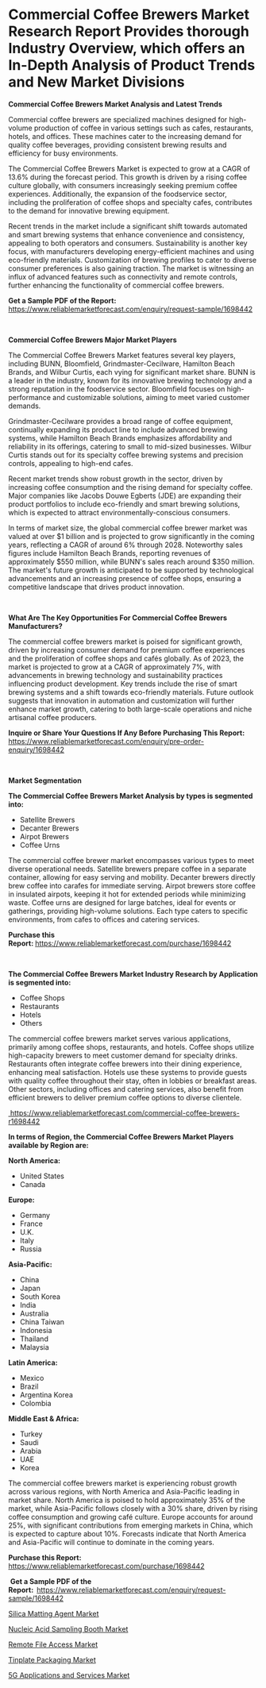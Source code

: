 <p><h1>Commercial Coffee Brewers Market Research Report Provides thorough Industry Overview, which offers an In-Depth Analysis of Product Trends and New Market Divisions</h1></p><p><strong>Commercial Coffee Brewers Market Analysis and Latest Trends</strong></p>
<p><p>Commercial coffee brewers are specialized machines designed for high-volume production of coffee in various settings such as cafes, restaurants, hotels, and offices. These machines cater to the increasing demand for quality coffee beverages, providing consistent brewing results and efficiency for busy environments.</p><p>The Commercial Coffee Brewers Market is expected to grow at a CAGR of 13.6% during the forecast period. This growth is driven by a rising coffee culture globally, with consumers increasingly seeking premium coffee experiences. Additionally, the expansion of the foodservice sector, including the proliferation of coffee shops and specialty cafes, contributes to the demand for innovative brewing equipment. </p><p>Recent trends in the market include a significant shift towards automated and smart brewing systems that enhance convenience and consistency, appealing to both operators and consumers. Sustainability is another key focus, with manufacturers developing energy-efficient machines and using eco-friendly materials. Customization of brewing profiles to cater to diverse consumer preferences is also gaining traction. The market is witnessing an influx of advanced features such as connectivity and remote controls, further enhancing the functionality of commercial coffee brewers.</p></p>
<p><strong>Get a Sample PDF of the Report:&nbsp;</strong> <a href="https://www.reliablemarketforecast.com/enquiry/request-sample/1698442?utm_campaign=1108&utm_medium=2&utm_source=Github&utm_content=ia&utm_term=19112024&utm_id=commercial-coffee-brewers">https://www.reliablemarketforecast.com/enquiry/request-sample/1698442</a></p>
<p>&nbsp;</p>
<p><strong>Commercial Coffee Brewers Major Market Players</strong></p>
<p><p>The Commercial Coffee Brewers Market features several key players, including BUNN, Bloomfield, Grindmaster-Cecilware, Hamilton Beach Brands, and Wilbur Curtis, each vying for significant market share. BUNN is a leader in the industry, known for its innovative brewing technology and a strong reputation in the foodservice sector. Bloomfield focuses on high-performance and customizable solutions, aiming to meet varied customer demands.</p><p>Grindmaster-Cecilware provides a broad range of coffee equipment, continually expanding its product line to include advanced brewing systems, while Hamilton Beach Brands emphasizes affordability and reliability in its offerings, catering to small to mid-sized businesses. Wilbur Curtis stands out for its specialty coffee brewing systems and precision controls, appealing to high-end cafes.</p><p>Recent market trends show robust growth in the sector, driven by increasing coffee consumption and the rising demand for specialty coffee. Major companies like Jacobs Douwe Egberts (JDE) are expanding their product portfolios to include eco-friendly and smart brewing solutions, which is expected to attract environmentally-conscious consumers.</p><p>In terms of market size, the global commercial coffee brewer market was valued at over $1 billion and is projected to grow significantly in the coming years, reflecting a CAGR of around 6% through 2028. Noteworthy sales figures include Hamilton Beach Brands, reporting revenues of approximately $550 million, while BUNN's sales reach around $350 million. The market's future growth is anticipated to be supported by technological advancements and an increasing presence of coffee shops, ensuring a competitive landscape that drives product innovation.</p></p>
<p>&nbsp;</p>
<p><strong>What Are The Key Opportunities For Commercial Coffee Brewers Manufacturers?</strong></p>
<p><p>The commercial coffee brewers market is poised for significant growth, driven by increasing consumer demand for premium coffee experiences and the proliferation of coffee shops and cafés globally. As of 2023, the market is projected to grow at a CAGR of approximately 7%, with advancements in brewing technology and sustainability practices influencing product development. Key trends include the rise of smart brewing systems and a shift towards eco-friendly materials. Future outlook suggests that innovation in automation and customization will further enhance market growth, catering to both large-scale operations and niche artisanal coffee producers.</p></p>
<p><strong>Inquire or Share Your Questions If Any Before Purchasing This Report:</strong> <a href="https://www.reliablemarketforecast.com/enquiry/pre-order-enquiry/1698442?utm_campaign=1108&utm_medium=2&utm_source=Github&utm_content=ia&utm_term=19112024&utm_id=commercial-coffee-brewers">https://www.reliablemarketforecast.com/enquiry/pre-order-enquiry/1698442</a></p>
<p>&nbsp;</p>
<p><strong>Market Segmentation</strong></p>
<p><strong>The Commercial Coffee Brewers Market Analysis by types is segmented into:</strong></p>
<p><ul><li>Satellite Brewers</li><li>Decanter Brewers</li><li>Airpot Brewers</li><li>Coffee Urns</li></ul></p>
<p><p>The commercial coffee brewer market encompasses various types to meet diverse operational needs. Satellite brewers prepare coffee in a separate container, allowing for easy serving and mobility. Decanter brewers directly brew coffee into carafes for immediate serving. Airpot brewers store coffee in insulated airpots, keeping it hot for extended periods while minimizing waste. Coffee urns are designed for large batches, ideal for events or gatherings, providing high-volume solutions. Each type caters to specific environments, from cafes to offices and catering services.</p></p>
<p><strong>Purchase this Report:&nbsp;</strong><a href="https://www.reliablemarketforecast.com/purchase/1698442?utm_campaign=1108&utm_medium=2&utm_source=Github&utm_content=ia&utm_term=19112024&utm_id=commercial-coffee-brewers">https://www.reliablemarketforecast.com/purchase/1698442</a></p>
<p>&nbsp;</p>
<p><strong>The Commercial Coffee Brewers Market Industry Research by Application is segmented into:</strong></p>
<p><ul><li>Coffee Shops</li><li>Restaurants</li><li>Hotels</li><li>Others</li></ul></p>
<p><p>The commercial coffee brewers market serves various applications, primarily among coffee shops, restaurants, and hotels. Coffee shops utilize high-capacity brewers to meet customer demand for specialty drinks. Restaurants often integrate coffee brewers into their dining experience, enhancing meal satisfaction. Hotels use these systems to provide guests with quality coffee throughout their stay, often in lobbies or breakfast areas. Other sectors, including offices and catering services, also benefit from efficient brewers to deliver premium coffee options to diverse clientele.</p></p>
<p><a href="https://www.reliablemarketforecast.com/commercial-coffee-brewers-r1698442?utm_campaign=1108&utm_medium=2&utm_source=Github&utm_content=ia&utm_term=19112024&utm_id=commercial-coffee-brewers">&nbsp;https://www.reliablemarketforecast.com/commercial-coffee-brewers-r1698442</a></p>
<p><strong>In terms of Region, the Commercial Coffee Brewers Market Players available by Region are:</strong></p>
<p>
    <p> <strong> North America: </strong>
        <ul>
            <li>United States</li>
            <li>Canada</li>
        </ul>
        </p> 
    <p> <strong> Europe: </strong>
        <ul>
            <li>Germany</li>
            <li>France</li>
            <li>U.K.</li>
            <li>Italy</li>
            <li>Russia</li>
        </ul>
        </p> 
    <p> <strong> Asia-Pacific: </strong>
        <ul>
            <li>China</li>
            <li>Japan</li>
            <li>South Korea</li>
            <li>India</li>
            <li>Australia</li>
            <li>China Taiwan</li>
            <li>Indonesia</li>
            <li>Thailand</li>
            <li>Malaysia</li>
        </ul>
        </p> 
    <p> <strong> Latin America: </strong>
        <ul>
            <li>Mexico</li>
            <li>Brazil</li>
            <li>Argentina Korea</li>
            <li>Colombia</li>
        </ul>
        </p> 
    <p> <strong> Middle East & Africa: </strong>
        <ul>
            <li>Turkey</li>
            <li>Saudi</li>
            <li>Arabia</li>
            <li>UAE</li>
            <li>Korea</li>
        </ul>
    </p>
    </p>
<p><p>The commercial coffee brewers market is experiencing robust growth across various regions, with North America and Asia-Pacific leading in market share. North America is poised to hold approximately 35% of the market, while Asia-Pacific follows closely with a 30% share, driven by rising coffee consumption and growing café culture. Europe accounts for around 25%, with significant contributions from emerging markets in China, which is expected to capture about 10%. Forecasts indicate that North America and Asia-Pacific will continue to dominate in the coming years.</p></p>
<p><strong>Purchase this Report: </strong><a href="https://www.reliablemarketforecast.com/purchase/1698442?utm_campaign=1108&utm_medium=2&utm_source=Github&utm_content=ia&utm_term=19112024&utm_id=commercial-coffee-brewers">https://www.reliablemarketforecast.com/purchase/1698442</a></p>
<p>&nbsp;<strong>Get a Sample PDF of the Report:&nbsp;&nbsp;</strong><a href="https://www.reliablemarketforecast.com/enquiry/request-sample/1698442?utm_campaign=1108&utm_medium=2&utm_source=Github&utm_content=ia&utm_term=19112024&utm_id=commercial-coffee-brewers">https://www.reliablemarketforecast.com/enquiry/request-sample/1698442</a></p>
<p><strong></strong></p>
<p><p><a href="https://www.linkedin.com/pulse/charting-future-comprehensive-analysis-global-silica-matting-kjoie?utm_campaign=1108&utm_medium=2&utm_source=Github&utm_content=ia&utm_term=19112024&utm_id=commercial-coffee-brewers">Silica Matting Agent Market</a></p><p><a href="https://github.com/CliffMedina6/Market-Research-Report-List-7/blob/main/nucleic-acid-sampling-booth-market.md?utm_campaign=1108&utm_medium=2&utm_source=Github&utm_content=ia&utm_term=19112024&utm_id=commercial-coffee-brewers">Nucleic Acid Sampling Booth Market</a></p><p><a href="https://issuu.com/reportprime-2/docs/remote-file-access-market-size-2030_9b7458f9dd9c17?utm_campaign=1108&utm_medium=2&utm_source=Github&utm_content=ia&utm_term=19112024&utm_id=commercial-coffee-brewers">Remote File Access Market</a></p><p><a href="https://www.linkedin.com/pulse/tinplate-packaging-market-velocity-46-cagr-trajectory-2024-2031-jfxpe?utm_campaign=1108&utm_medium=2&utm_source=Github&utm_content=ia&utm_term=19112024&utm_id=commercial-coffee-brewers">Tinplate Packaging Market</a></p><p><a href="https://issuu.com/reportprime-2/docs/5g-applications-and-services-market_c4cec61fdb82aa?utm_campaign=1108&utm_medium=2&utm_source=Github&utm_content=ia&utm_term=19112024&utm_id=commercial-coffee-brewers">5G Applications and Services Market</a></p></p>